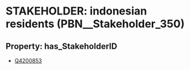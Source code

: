# STAKEHOLDER: __indonesian residents__ (PBN__Stakeholder_350)

## Property: has_StakeholderID

* [Q4200853](Q4200853)

